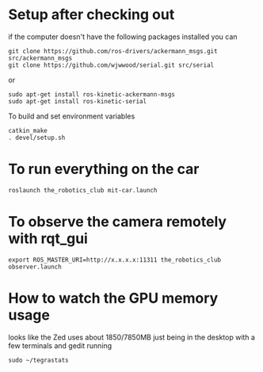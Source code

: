# Setup after checking out
if the computer doesn't have the following packages installed you can
```
git clone https://github.com/ros-drivers/ackermann_msgs.git src/ackermann_msgs
git clone https://github.com/wjwwood/serial.git src/serial
```
or
```
sudo apt-get install ros-kinetic-ackermann-msgs
sudo apt-get install ros-kinetic-serial
```

To build and set environment variables
```
catkin_make
. devel/setup.sh
```


# To run everything on the car
```
roslaunch the_robotics_club mit-car.launch
```

# To observe the camera remotely with rqt_gui
```
export ROS_MASTER_URI=http://x.x.x.x:11311 the_robotics_club observer.launch
```



# How to watch the GPU memory usage
looks like the Zed uses about 1850/7850MB just being in the desktop with a few terminals and gedit running
```
sudo ~/tegrastats
```

